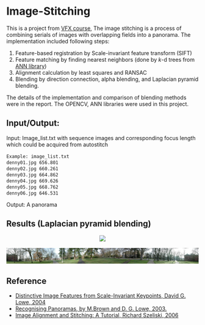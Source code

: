 # Image-Stitching
 
This is a project from [VFX course](https://www.csie.ntu.edu.tw/~cyy/courses/vfx/18spring/assignments/proj2/), The image stitching is a process of combining serials of images with overlapping fields into a panorama. The implementation included following steps:
1. Feature-based registration by Scale-invariant feature transform (SIFT)
2. Feature matching by finding nearest neighbors (done by *k*-d trees from [ANN library](http://www.cs.umd.edu/~mount/ANN/))
3. Alignment calculation by least squares and RANSAC
4. Blending by direction connection, alpha blending, and Laplacian pyramid blending. 
 
The details of the implementation and comparison of blending methods were in the report. The OPENCV, ANN libraries were used in this project. 

## Input/Output:
Input: Image_list.txt with sequence images and corresponding focus length which could be acquired from autostitch

    Example: image_list.txt
    denny01.jpg 656.801
    denny02.jpg 660.261
    denny03.jpg 664.862
    denny04.jpg 669.626
    denny05.jpg 668.762
    denny06.jpg 646.531

Output: A panorama


## Results (Laplacian pyramid blending)

<p align="center">
<img src="https://github.com/lilinmail0523/Image-Stitching/blob/main/results/dennyMultibandblending.png">
</p>
<p align="center">
<img src="https://github.com/lilinmail0523/Image-Stitching/blob/main/results/prtnMultibandblending.png">
</p>

## Reference
- [Distinctive Image Features from Scale-Invariant Keypoints, David G. Lowe, 2004](https://people.eecs.berkeley.edu/~malik/cs294/lowe-ijcv04.pdf)
- [Recognising Panoramas, by M.Brown and D. G. Lowe, 2003.](http://matthewalunbrown.com/papers/iccv2003.pdf)
- [Image Alignment and Stitching: A Tutorial, Richard Szeliski, 2006](https://www.microsoft.com/en-us/research/wp-content/uploads/2004/10/tr-2004-92.pdf)
